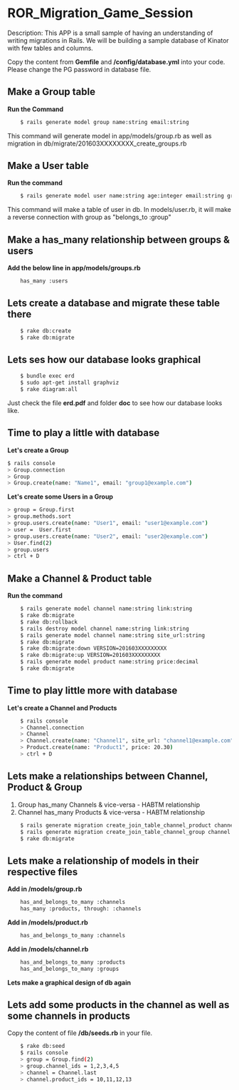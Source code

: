 # ROR_Migration_Game_Session

Description: This APP is a small sample of having an understanding of writing migrations in Rails. We will be building a sample database of Kinator with few tables and columns.

Copy the content from **Gemfile** and **/config/database.yml** into your code. Please change the PG password in database file.

## Make a Group table

**Run the Command**
```sh
	$ rails generate model group name:string email:string
```
This command will generate model in app/models/group.rb as well as migration in db/migrate/201603XXXXXXXX_create_groups.rb

## Make a User table

**Run the command**

```sh
	$ rails generate model user name:string age:integer email:string groups:references
```
This command will make a table of user in db. In models/user.rb, it will make a reverse connection with group as "belongs_to :group"

## Make a has_many relationship between groups & users

**Add the below line in app/models/groups.rb**
```sh
	has_many :users
```

## Lets create a database and migrate these table there

```sh
	$ rake db:create
	$ rake db:migrate
```

## Lets ses how our database looks graphical

```sh
	$ bundle exec erd
 	$ sudo apt-get install graphviz
 	$ rake diagram:all
```
Just check the file **erd.pdf** and folder **doc** to see how our database looks like.

## Time to play a little with database

**Let's create a Group**

```sh
$ rails console
> Group.connection
> Group
> Group.create(name: "Name1", email: "group1@example.com")
```

**Let's create some Users in a Group**

```sh
> group = Group.first
> group.methods.sort
> group.users.create(name: "User1", email: "user1@example.com")
> user =  User.first
> group.users.create(name: "User2", email: "user2@example.com")
> User.find(2)
> group.users
> ctrl + D
```

## Make a Channel & Product table

**Run the command**

```sh
	$ rails generate model channel name:string link:string
	$ rake db:migrate
	$ rake db:rollback
	$ rails destroy model channel name:string link:string
	$ rails generate model channel name:string site_url:string
	$ rake db:migrate
	$ rake db:migrate:down VERSION=201603XXXXXXXXX
	$ rake db:migrate:up VERSION=201603XXXXXXXXX
	$ rails generate model product name:string price:decimal
	$ rake db:migrate
```

## Time to play little more with database

**Let's create a Channel and Products**

```sh
	$ rails console
	> Channel.connection
	> Channel
	> Channel.create(name: "Channel1", site_url: "channel1@example.com")
	> Product.create(name: "Product1", price: 20.30)
	> ctrl + D
```

## Lets make a relationships between Channel, Product & Group
1. Group has_many Channels & vice-versa - HABTM relationship
2. Channel has_many Products & vice-versa - HABTM relationship

```sh
	$ rails generate migration create_join_table_channel_product channel product 
	$ rails generate migration create_join_table_channel_group channel group 
	$ rake db:migrate
```

## Lets make a relationship of models in their respective files

**Add in /models/group.rb**
```sh
	has_and_belongs_to_many :channels
	has_many :products, through: :channels
```

**Add in /models/product.rb**
```sh
	has_and_belongs_to_many :channels
```

**Add in /models/channel.rb**
```sh
	has_and_belongs_to_many :products
	has_and_belongs_to_many :groups
```
**Lets make a graphical design of db again**

## Lets add some products in the channel as well as some channels in products

Copy the content of file **/db/seeds.rb** in your file. 

```sh
	$ rake db:seed
	$ rails console
	> group = Group.find(2)
	> group.channel_ids = 1,2,3,4,5
	> channel = Channel.last
	> channel.product_ids = 10,11,12,13
```